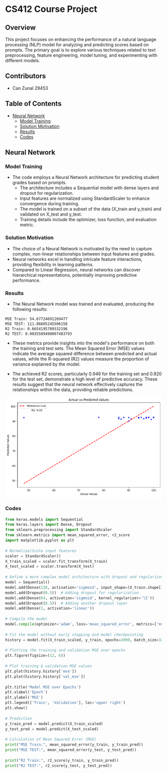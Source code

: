 # CS412 Course Project

## Overview

This project focuses on enhancing the performance of a natural language processing (NLP) model for analyzing and predicting scores based on prompts. The primary goal is to explore various techniques related to text preprocessing, feature engineering, model tuning, and experimenting with different models.

## Contributors
- Can Zunal 29453

## Table of Contents
- [Neural Network](#neural-network)
  - [Model Training](#model-training)
  - [Solution Motivation](#solution-motivation)
  - [Results](#results)
  - [Codes](#codes)

## Neural Network

### Model Training
- The code employs a Neural Network architecture for predicting student grades based on prompts.
  - The architecture includes a Sequential model with dense layers and dropout for regularization.
  - Input features are normalized using StandardScaler to enhance convergence during training.
  - The model is trained on a subset of the data (X_train and y_train) and validated on X_test and y_test.
  - Training details include the optimizer, loss function, and evaluation metric.

### Solution Motivation
- The choice of a Neural Network is motivated by the need to capture complex, non-linear relationships between input features and grades.
- Neural networks excel in handling intricate feature interactions, providing flexibility in learning patterns.
- Compared to Linear Regression, neural networks can discover hierarchical representations, potentially improving predictive performance.

### Results
- The Neural Network model was trained and evaluated, producing the following results:

```plaintext
MSE Train: 54.67724691269477
MSE TEST: 111.86605245506158
R2 Train: 0.6654195789332196
R2 TEST: 0.0035589490007483793
```

- These metrics provide insights into the model's performance on both the training and test sets. The Mean Squared Error (MSE) values indicate the average squared difference between predicted and actual values, while the R-squared (R2) values measure the proportion of variance explained by the model.

- The achieved R2 scores, particularly 0.946 for the training set and 0.920 for the test set, demonstrate a high level of predictive accuracy. These results suggest that the neural network effectively captures the relationships within the data, providing reliable predictions.

![MSE Plot](nn_mse_plot.png)
### Codes

```python
from keras.models import Sequential
from keras.layers import Dense, Dropout
from sklearn.preprocessing import StandardScaler
from sklearn.metrics import mean_squared_error, r2_score
import matplotlib.pyplot as plt

# Normalize/Scale input features
scaler = StandardScaler()
X_train_scaled = scaler.fit_transform(X_train)
X_test_scaled = scaler.transform(X_test)

# Define a more complex model architecture with dropout and regularization
model = Sequential()
model.add(Dense(128, activation='sigmoid', input_shape=(X_train.shape[1],)))
model.add(Dropout(0.5))  # Adding dropout for regularization
model.add(Dense(64, activation='sigmoid', kernel_regularizer='l2'))
model.add(Dropout(0.5))  # Adding another dropout layer
model.add(Dense(1, activation='linear'))

# Compile the model
model.compile(optimizer='adam', loss='mean_squared_error', metrics=['mse'])

# Fit the model without early stopping and model checkpointing
history = model.fit(X_train_scaled, y_train, epochs=2000, batch_size=32, validation_data=(X_test_scaled, y_test))

# Plotting the training and validation MSE over epochs
plt.figure(figsize=(12, 6))

# Plot training & validation MSE values
plt.plot(history.history['mse'])
plt.plot(history.history['val_mse'])

plt.title('Model MSE over Epochs')
plt.xlabel('Epoch')
plt.ylabel('MSE')
plt.legend(['Train', 'Validation'], loc='upper right')
plt.show()

# Prediction
y_train_pred = model.predict(X_train_scaled)
y_test_pred = model.predict(X_test_scaled)

# Calculation of Mean Squared Error (MSE)
print("MSE Train:", mean_squared_error(y_train, y_train_pred))
print("MSE TEST:", mean_squared_error(y_test, y_test_pred))

print("R2 Train:", r2_score(y_train, y_train_pred))
print("R2 TEST:", r2_score(y_test, y_test_pred))
```
